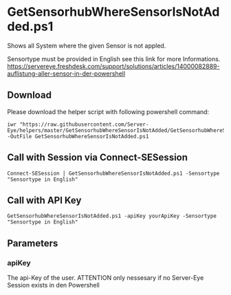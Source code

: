 # GetSensorhubWhereSensorIsNotAdded.ps1

Shows all System where the given Sensor is not appled.

Sensortype must be provided in English see this link for more Informations.
https://servereye.freshdesk.com/support/solutions/articles/14000082889-auflistung-aller-sensor-in-der-powershell

## Download

Please download the helper script with following powershell command:
```
iwr "https://raw.githubusercontent.com/Server-Eye/helpers/master/GetSensorhubWhereSensorIsNotAdded/GetSensorhubWhereSensorIsNotAdded.ps1" -OutFile GetSensorhubWhereSensorIsNotAdded.ps1
```

## Call with Session via Connect-SESession
```
Connect-SESession | GetSensorhubWhereSensorIsNotAdded.ps1 -Sensortype "Sensortype in English"
```

## Call with API Key
```
GetSensorhubWhereSensorIsNotAdded.ps1 -apiKey yourApiKey -Sensortype "Sensortype in English"
```

## Parameters

### apiKey
The api-Key of the user. ATTENTION only nessesary if no Server-Eye Session exists in den Powershell
